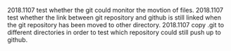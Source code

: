 2018.1107 test whether the git could monitor the movtion of files.
2018.1107 test whether the link between git repository and github is still linked when the git repository has been moved to other directory.
2018.1107 copy .git to different directories in order to test which repository could still push up to github.
